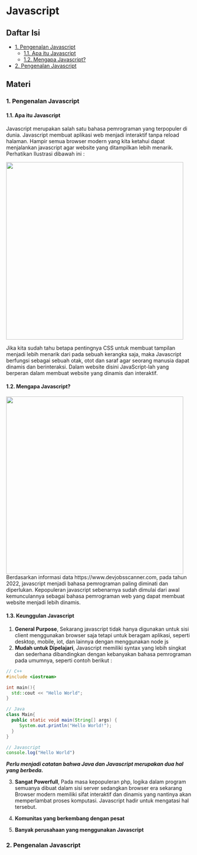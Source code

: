 # Javascript

## Daftar Isi
- [1. Pengenalan Javascript](#1-pengenalan-javascript)
  - [1.1. Apa itu Javascript](#11-apa-itu-javascript)
  - [1.2. Mengapa Javascript?](#12-mengapa-javascript)
- [2. Pengenalan Javascript](#2-pengenalan-javascript)

  
## Materi

### 1. Pengenalan Javascript
#### 1.1. Apa itu Javascript
Javascript merupakan salah satu bahasa pemrograman yang terpopuler di dunia. Javascript membuat aplikasi web menjadi interaktif tanpa reload halaman. Hampir semua browser modern yang kita ketahui dapat menjalankan javascript agar website yang ditampilkan lebih menarik. Perhatikan Ilustrasi dibawah ini :

<img src="https://user-images.githubusercontent.com/96496752/220011217-2c16c1c2-4baa-490f-8c97-d8d20098e42d.jpg" width=480/>


Jika kita sudah tahu betapa pentingnya CSS untuk membuat tampilan menjadi lebih menarik dari pada sebuah kerangka saja, maka Javascript berfungsi sebagai sebuah otak, otot dan saraf agar seorang manusia dapat dinamis dan berinteraksi. Dalam website disini JavaScript-lah yang berperan dalam membuat website yang dinamis dan interaktif.

#### 1.2. Mengapa Javascript?
<img src="https://www.devjobsscanner.com/assets/blog/most-demanded-languages-2022/ranking-total-jobs-3.svg" width=480/>
Berdasarkan informasi data https://www.devjobsscanner.com, pada tahun 2022, javascript menjadi bahasa pemrograman paling diminati dan diperlukan. Kepopuleran javascript sebenarnya sudah dimulai dari awal kemunculannya sebagai bahasa pemrograman web yang dapat membuat website menjadi lebih dinamis.

#### 1.3. Keunggulan Javascript
1. **General Purpose**, Sekarang javascript tidak hanya digunakan untuk sisi client menggunakan browser saja tetapi untuk beragam aplikasi, seperti desktop, mobile, iot, dan lainnya dengan menggunakan node js
2. **Mudah untuk Dipelajari**, Javascript memiliki syntax yang lebih singkat dan sederhana dibandingkan dengan kebanyakan bahasa pemrograman pada umumnya, seperti contoh berikut :

````c++
// C++
#include <iostream>

int main(){
  std::cout << "Hello World";
}
````
````java
// Java
class Main{
  public static void main(String[] args) {
     System.out.println("Hello World!");     
  }
}
````
````javascript
// Javascript
console.log("Hello World")
````
***Perlu menjadi catatan bahwa Java dan Javascript merupakan dua hal yang berbeda.***

3. **Sangat Powerfull**, Pada masa kepopuleran php, logika dalam program semuanya dibuat dalam sisi server sedangkan browser era sekarang Browser modern memiliki sifat interaktif dan dinamis yang nantinya akan memperlambat proses komputasi. Javascript hadir untuk mengatasi hal tersebut.

4. **Komunitas yang berkembang dengan pesat**

5. **Banyak perusahaan yang menggunakan Javascript**
### 2. Pengenalan Javascript
